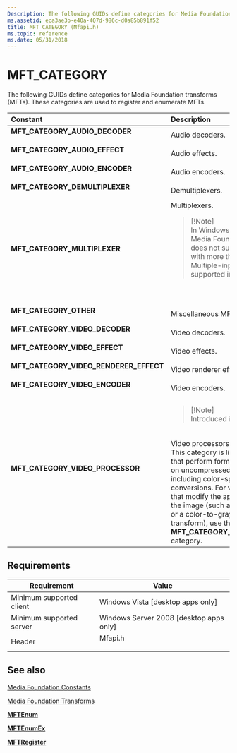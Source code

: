```yaml
---
Description: The following GUIDs define categories for Media Foundation transforms (MFTs). These categories are used to register and enumerate MFTs.
ms.assetid: eca3ae3b-e40a-407d-986c-d0a85b891f52
title: MFT_CATEGORY (Mfapi.h)
ms.topic: reference
ms.date: 05/31/2018
---
```


# MFT\_CATEGORY

The following GUIDs define categories for Media Foundation transforms (MFTs). These categories are used to register and enumerate MFTs.



<table>
<colgroup>
<col style="width: 50%" />
<col style="width: 50%" />
</colgroup>
<thead>
<tr class="header">
<th style="text-align: left;">Constant</th>
<th style="text-align: left;">Description</th>
</tr>
</thead>
<tbody>
<tr class="odd">
<td style="text-align: left;"><span id="MFT_CATEGORY_AUDIO_DECODER"></span><span id="mft_category_audio_decoder"></span><dl> <dt><strong>MFT_CATEGORY_AUDIO_DECODER</strong></dt> </dl></td>
<td style="text-align: left;">Audio decoders.<br/></td>
</tr>
<tr class="even">
<td style="text-align: left;"><span id="MFT_CATEGORY_AUDIO_EFFECT"></span><span id="mft_category_audio_effect"></span><dl> <dt><strong>MFT_CATEGORY_AUDIO_EFFECT</strong></dt> </dl></td>
<td style="text-align: left;">Audio effects.<br/></td>
</tr>
<tr class="odd">
<td style="text-align: left;"><span id="MFT_CATEGORY_AUDIO_ENCODER"></span><span id="mft_category_audio_encoder"></span><dl> <dt><strong>MFT_CATEGORY_AUDIO_ENCODER</strong></dt> </dl></td>
<td style="text-align: left;">Audio encoders.<br/></td>
</tr>
<tr class="even">
<td style="text-align: left;"><span id="MFT_CATEGORY_DEMULTIPLEXER"></span><span id="mft_category_demultiplexer"></span><dl> <dt><strong>MFT_CATEGORY_DEMULTIPLEXER</strong></dt> </dl></td>
<td style="text-align: left;">Demultiplexers.<br/></td>
</tr>
<tr class="odd">
<td style="text-align: left;"><span id="MFT_CATEGORY_MULTIPLEXER"></span><span id="mft_category_multiplexer"></span><dl> <dt><strong>MFT_CATEGORY_MULTIPLEXER</strong></dt> </dl></td>
<td style="text-align: left;">Multiplexers.<br/>
<blockquote>
[!Note]<br />
In Windows Vista, the Media Foundation pipeline does not support MFTs with more than one input. Multiple-input MFTs are supported in Windows 7.
</blockquote>
<br/> <br/></td>
</tr>
<tr class="even">
<td style="text-align: left;"><span id="MFT_CATEGORY_OTHER"></span><span id="mft_category_other"></span><dl> <dt><strong>MFT_CATEGORY_OTHER</strong></dt> </dl></td>
<td style="text-align: left;">Miscellaneous MFTs.<br/></td>
</tr>
<tr class="odd">
<td style="text-align: left;"><span id="MFT_CATEGORY_VIDEO_DECODER"></span><span id="mft_category_video_decoder"></span><dl> <dt><strong>MFT_CATEGORY_VIDEO_DECODER</strong></dt> </dl></td>
<td style="text-align: left;">Video decoders.<br/></td>
</tr>
<tr class="even">
<td style="text-align: left;"><span id="MFT_CATEGORY_VIDEO_EFFECT"></span><span id="mft_category_video_effect"></span><dl> <dt><strong>MFT_CATEGORY_VIDEO_EFFECT</strong></dt> </dl></td>
<td style="text-align: left;">Video effects.<br/></td>
</tr>
<tr class="odd">
<td style="text-align: left;"><span id="MFT_CATEGORY_VIDEO_RENDERER_EFFECT"></span><span id="mft_category_video_renderer_effect"></span><dl> <dt><strong>MFT_CATEGORY_VIDEO_RENDERER_EFFECT</strong></dt> </dl></td>
<td style="text-align: left;">Video renderer effects.<br/></td>
</tr>
<tr class="even">
<td style="text-align: left;"><span id="MFT_CATEGORY_VIDEO_ENCODER"></span><span id="mft_category_video_encoder"></span><dl> <dt><strong>MFT_CATEGORY_VIDEO_ENCODER</strong></dt> </dl></td>
<td style="text-align: left;">Video encoders.<br/></td>
</tr>
<tr class="odd">
<td style="text-align: left;"><span id="MFT_CATEGORY_VIDEO_PROCESSOR"></span><span id="mft_category_video_processor"></span><dl> <dt><strong>MFT_CATEGORY_VIDEO_PROCESSOR</strong></dt> </dl></td>
<td style="text-align: left;"><blockquote>
[!Note]<br />
Introduced in Windows 7.
</blockquote>
<br/> Video processors. <br/> This category is limited to MFTs that perform format conversions on uncompressed video, including color-space conversions. For video effects that modify the appearance of the image (such as a blur effect or a color-to-grayscale transform), use the <strong>MFT_CATEGORY_VIDEO_EFFECT</strong> category.<br/></td>
</tr>
</tbody>
</table>



## Requirements



| Requirement | Value |
|-------------------------------------|------------------------------------------------------------------------------------|
| Minimum supported client<br/> | Windows Vista \[desktop apps only\]<br/>                                     |
| Minimum supported server<br/> | Windows Server 2008 \[desktop apps only\]<br/>                               |
| Header<br/>                   | <dl> <dt>Mfapi.h</dt> </dl> |



## See also

<dl> <dt>

[Media Foundation Constants](media-foundation-constants.md)
</dt> <dt>

[Media Foundation Transforms](media-foundation-transforms.md)
</dt> <dt>

[**MFTEnum**](/windows/desktop/api/mfapi/nf-mfapi-mftenum)
</dt> <dt>

[**MFTEnumEx**](/windows/desktop/api/mfapi/nf-mfapi-mftenumex)
</dt> <dt>

[**MFTRegister**](/windows/desktop/api/mfapi/nf-mfapi-mftregister)
</dt> </dl>

 

 




